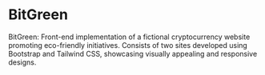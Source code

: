 # BitGreen
BitGreen: Front-end implementation of a fictional cryptocurrency website promoting eco-friendly initiatives. Consists of two sites developed using Bootstrap and Tailwind CSS, showcasing visually appealing and responsive designs.
